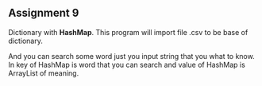## Assignment 9

 Dictionary with **HashMap**. This program will import file .csv to be base of dictionary.

 And you can search some word just you input string that you what to know. In key of HashMap is word that you can search and value of HashMap is ArrayList of meaning.